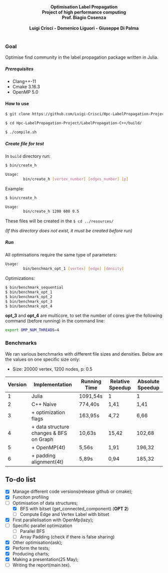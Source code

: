 <br/>
<p align="center">
    <br/>
    <b>Optimisation Label Propagation</b>
    <br/>
    <b>Project of high performance computing</b>
    <br/>
    <b>Prof. Biagio Cosenza</b>
    <br/>
    <br />
    <b>Luigi Crisci - Domenico Liguori - Giuseppe Di Palma</b>
    <br/>
    <br/>
</p>

### Goal

Optimise find community in the label propagation package written in Julia.

##### Prerequisites

- Clang++-11
- Cmake 3.16.3
- OpenMP 5.0

#### How to use

```bash
$ git clone https://github.com/Luigi-Crisci/Hpc-LabelPropagation-Project.git 

$ cd Hpc-LabelPropagation-Project/LabelPropagation-C++/build/

$ ./compile.sh
```

##### Create file for test

In `build` directory run:
```bash
$ bin/create_h

Usage: 
        bin/create_h [vertex_number] [edges_number] [p]
```

Example:

```bash
$ bin/create_h

Usage: 
        bin/create_h 1200 600 0.5
```

These files will be created in the `$ cd ../resources/`

*(If this directory does not exist, it must be created before run)*

##### Run

All optimisations require the same type of parameters:

```bash
Usage: 
        bin/benchmark_opt_1 [vertex] [edge] [density]
```

Optimizations:

```bash
$ bin/benchmark_sequential
$ bin/benchmark_opt_1
$ bin/benchmark_opt_2
$ bin/benchmark_opt_3
$ bin/benchmark_opt_4
```

**opt_3** and **opt_4** are multicore, to set the number of cores give the following command (before running) in the command line:

```bash
export OMP_NUM_THREADS=4
```

### Benchmarks

We ran various benchmarks with different file sizes and densities. Below are the values on one specific size only:

- Size: 20000 vertex, 1200 nodes, p: 0.5

| Version | Implementation                          | Running Time​  | Relative Speedup​  | Absolute Speedup​  |
|---------|-----------------------------------------|---------------|-------------------|-------------------|
| 1       | Julia                                   | 1091,54s      | 1                 | 1                 |
| 2       | C++ Naive                               | 774,40s       | 1,41              | 1,41              |
| 3       | + optimization flags                    | 163,95s       | 4,72              | 6,66              |
| 4       | + data structure changes & BFS on Graph | 10,63s        | 15,42             | 102,68            |
| 5       | + OpenMP(4t)                            | 5,56s         | 1,91              | 196,32            |
| 6       | + padding alignment(4t)                 | 5,89s         | 0,94              | 185,32            |

## To-do list

- [x] Manage different code versions(release github or cmake);
- [x] Funciton profiling
- [ ] Optimisation of data structures;
  - [x] BFS with bitset (get_connected_component) (**OPT 2**)
  - [ ] Compute Edge and Vertex Label with bitset
- [x] First parallelisation with OpenMp(lazy);
- [ ] Specific parallel optimization
  - [ ] Parallel BFS
  - [ ] Array Padding (check if there is false sharing)
- [x] Other optimisation(ask);
- [x] Perform the tests;
- [x] Producing charts;
- [x] Making a presentation(25 May);
- [ ] Writing the report(main.tex).